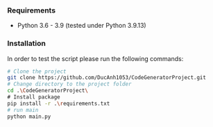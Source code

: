 ### Requirements

* Python 3.6 - 3.9 (tested under Python 3.9.13)

### Installation

In order to test the script please run the following commands:

```sh
# Clone the project
git clone https://github.com/DucAnh1053/CodeGeneratorProject.git
# Change directory to the project folder
cd .\CodeGeneratorProject\
# Install package
pip install -r .\requirements.txt
# run main
python main.py
```
